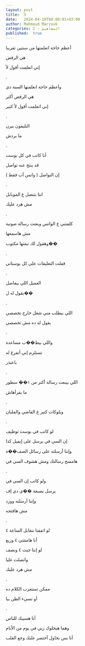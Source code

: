 ```yaml
---
layout: post
title:  لأ
date:   2024-04-10T00:00:01+03:00
author: Mahmoud Marzouk
categories: 1 - المفاهيم
published:  true
---
```

أعظم حاجة اتعلمتها من سنتين تقريبا

هي الرفض

إني اتعلمت أقول لأ

.

وأعظم حاجة اتعلمتها السنة دي

هي الرفض أكتر

إني اتعلمت أقول لأ كتير

.

التليفون بيرن

ما بردش

.

أنا كاتب في كل بوست

قد ينتج عنه تواصل

إن التواصل ( واتس آب فقط )

.

انتا بتتصل ع الموبايل

مش هرد عليك

.

كلمتني ع الواتس وبعتت رسالة صوتية

مش هاسمعها

وهقول لك تبعتها مكتوب��

.

قفلت التعليقات على كل بوستاتي

.

العميل اللي بيفاصل

بقول له ل��

.

اللي بيطلب مني شغل خارج تخصصي

بقول له ده مش تخصصي

.

واللي بيط��ب مساعدة

تستلزم إني أتفرغ له

باعتذر

.

اللي بيبعت رسالة أكتر من ١�� سطور

ما بقرأهاش

.

وبلوكات كتير ع الفاضي والمليان

.

لو كاتب في بوست توظيف

إن السي في يرسل على إيميل كذا

وإنتا أرسلته على رسائل الصف��ة

هامسح رسالتك ومش هشوف السي في

.

ولو كاتب إن السي في

يرسل بصيغة ��ي دي إف

وإنتا أرسلته وورد

مش هافتحه

.

لو اتفقنا نتقابل الساعة ٤

أنا هامشي ٤ وربع

لو إنتا جيت ٤ ونصف

واتصلت عليا

مش هرد عليك

.

ممكن تستغرب الكلام ده

أو تسيء الظن بيا

.

أنا هسيبك للناس

وهما هيخلوك زيي في يوم من الأيام

أنا بس بحاول أختصر عليك وجع القلب
